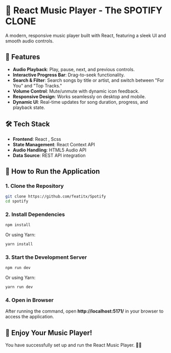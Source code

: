 # 🎵 React Music Player - The SPOTIFY CLONE 

A modern, responsive music player built with React, featuring a sleek UI and smooth audio controls.

## 🚀 Features

- **Audio Playback**: Play, pause, next, and previous controls.
- **Interactive Progress Bar**: Drag-to-seek functionality.
- **Search & Filter**: Search songs by title or artist, and switch between "For You" and "Top Tracks."
- **Volume Control**: Mute/unmute with dynamic icon feedback.
- **Responsive Design**: Works seamlessly on desktop and mobile.
- **Dynamic UI**: Real-time updates for song duration, progress, and playback state.

## 🛠️ Tech Stack

- **Frontend**: React , Scss  
- **State Management**: React Context API
- **Audio Handling**: HTML5 Audio API
- **Data Source**: REST API integration

## 🎯 How to Run the Application

### 1. Clone the Repository

```sh
git clone https://github.com/featitx/Spotify
cd spotify
```

### 2. Install Dependencies

```sh
npm install
```

Or using Yarn:

```sh
yarn install
```

### 3. Start the Development Server

```sh
npm run dev
```

Or using Yarn:

```sh
yarn run dev
```

### 4. Open in Browser

After running the command, open **http://localhost:5171/** in your browser to access the application.

## 🎉 Enjoy Your Music Player!

You have successfully set up and run the React Music Player. 🚀🎵

